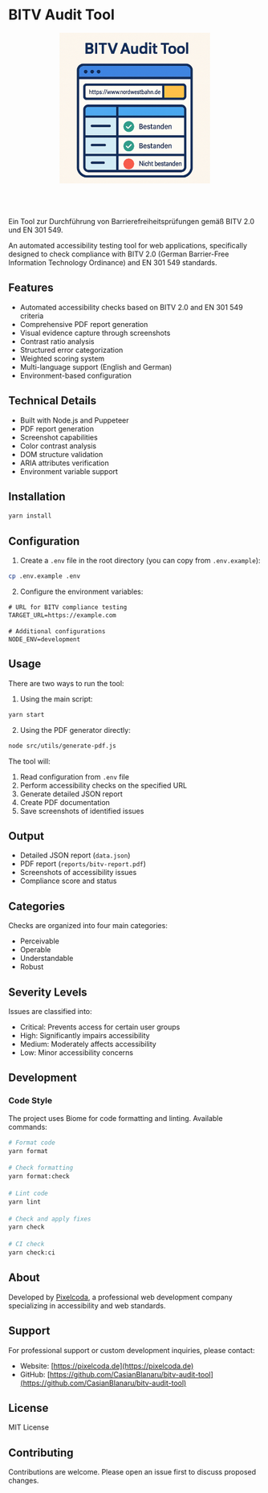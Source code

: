 # BITV Audit Tool

<div align="center" style="margin-bottom: 2rem;">
  <img src="assets/images/bitv-audit-tool-banner.png" alt="BITV Audit Tool - Accessibility Testing Interface" width="300px" style="margin-bottom: 2rem;">
</div>

Ein Tool zur Durchführung von Barrierefreiheitsprüfungen gemäß BITV 2.0 und EN 301 549.

An automated accessibility testing tool for web applications, specifically designed to check compliance with BITV 2.0 (German Barrier-Free Information Technology Ordinance) and EN 301 549 standards.

## Features

- Automated accessibility checks based on BITV 2.0 and EN 301 549 criteria
- Comprehensive PDF report generation
- Visual evidence capture through screenshots
- Contrast ratio analysis
- Structured error categorization
- Weighted scoring system
- Multi-language support (English and German)
- Environment-based configuration

## Technical Details

- Built with Node.js and Puppeteer
- PDF report generation
- Screenshot capabilities
- Color contrast analysis
- DOM structure validation
- ARIA attributes verification
- Environment variable support

## Installation

```bash
yarn install
```

## Configuration

1. Create a `.env` file in the root directory (you can copy from `.env.example`):
```bash
cp .env.example .env
```

2. Configure the environment variables:
```env
# URL for BITV compliance testing
TARGET_URL=https://example.com

# Additional configurations
NODE_ENV=development
```

## Usage

There are two ways to run the tool:

1. Using the main script:
```bash
yarn start
```

2. Using the PDF generator directly:
```bash
node src/utils/generate-pdf.js
```

The tool will:
1. Read configuration from `.env` file
2. Perform accessibility checks on the specified URL
3. Generate detailed JSON report
4. Create PDF documentation
5. Save screenshots of identified issues

## Output

- Detailed JSON report (`data.json`)
- PDF report (`reports/bitv-report.pdf`)
- Screenshots of accessibility issues
- Compliance score and status

## Categories

Checks are organized into four main categories:
- Perceivable
- Operable
- Understandable
- Robust

## Severity Levels

Issues are classified into:
- Critical: Prevents access for certain user groups
- High: Significantly impairs accessibility
- Medium: Moderately affects accessibility
- Low: Minor accessibility concerns

## Development

### Code Style

The project uses Biome for code formatting and linting. Available commands:

```bash
# Format code
yarn format

# Check formatting
yarn format:check

# Lint code
yarn lint

# Check and apply fixes
yarn check

# CI check
yarn check:ci
```

## About

Developed by [Pixelcoda](https://pixelcoda.de), a professional web development company specializing in accessibility and web standards.

## Support

For professional support or custom development inquiries, please contact:
- Website: [https://pixelcoda.de](https://pixelcoda.de)
- GitHub: [https://github.com/CasianBlanaru/bitv-audit-tool](https://github.com/CasianBlanaru/bitv-audit-tool)

## License

MIT License

## Contributing

Contributions are welcome. Please open an issue first to discuss proposed changes. 